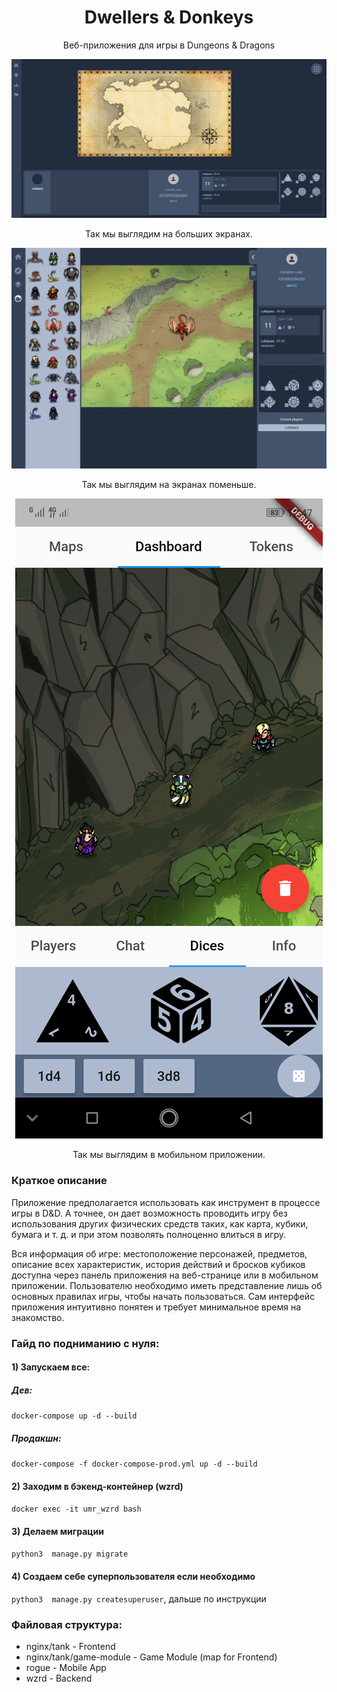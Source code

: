 <h1 align="center">Dwellers & Donkeys</h1>

<div align="center">

Веб-приложения для игры в Dungeons & Dragons

![Preview](https://raw.githubusercontent.com/umarochki/dwellers-and-donkeys/main/.github/images/tabletop.png)

Так мы выглядим на больших экранах.

![Preview](https://raw.githubusercontent.com/umarochki/dwellers-and-donkeys/main/.github/images/tabletop-mini.png)

Так мы выглядим на экранах поменьше.

![Preview](https://raw.githubusercontent.com/umarochki/dwellers-and-donkeys/main/.github/images/mobile.png)

Так мы выглядим в мобильном приложении.

</div>

### Краткое описание

Приложение предполагается использовать как инструмент в процессе игры в D&D. А точнее, он дает возможность проводить игру без использования других физических средств таких, как карта, кубики, бумага и т. д. и при этом позволять полноценно влиться в игру.


Вся информация об игре: местоположение персонажей, предметов, описание всех характеристик, история действий и бросков кубиков доступна через панель приложения на веб-странице или в мобильном приложении. Пользователю необходимо иметь представление лишь об основных правилах игры, чтобы начать пользоваться. Сам интерфейс приложения интуитивно понятен и требует минимальное время на знакомство.


### Гайд по подниманию с нуля:

#### 1) Запускаем все:
##### Дев:
```docker-compose up -d --build```
##### Продакшн:
```docker-compose -f docker-compose-prod.yml up -d --build```

#### 2) Заходим в бэкенд-контейнер (wzrd)
```docker exec -it umr_wzrd bash```

#### 3) Делаем миграции
```python3  manage.py migrate```

#### 4) Создаем себе суперпользователя если необходимо
```python3  manage.py createsuperuser```, дальше по инструкции


### Файловая структура:
* nginx/tank - Frontend
* nginx/tank/game-module - Game Module (map for Frontend)
* rogue - Mobile App
* wzrd - Backend
